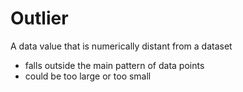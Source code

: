 # Outlier

A data value that is numerically distant from a dataset

* falls outside the main pattern of data points
* could be too large or too small